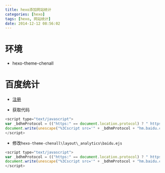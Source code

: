 ```yaml
---
title: hexo添加网站统计
categories: [hexo]
tags: [hexo, 网站统计]
date: 2014-12-12 08:56:02
---
```


# 环境

-   hexo-theme-chenall

# 百度统计

-   [注册](http://tongji.baidu.com/)

-   获取代码

```js
<script type="text/javascript">
var _bdhmProtocol = (("https:" == document.location.protocol) ? " https://" : " http://");
document.write(unescape("%3Cscript src='" + _bdhmProtocol + "hm.baidu.com/h.js%3F9d0320e39bf03e6be5dc92bf235c8869' type='text/javascript'%3E%3C/script%3E"));
</script>
```

-   修改`hexo-theme-chenall\layout\_analytics\baidu.ejs`

```js
<script type="text/javascript">
var _bdhmProtocol = (("https:" == document.location.protocol) ? " https://" : " http://");
document.write(unescape("%3Cscript src='" + _bdhmProtocol + "hm.baidu.com/h.js%3F9d0320e39bf03e6be5dc92bf235c8869' type='text/javascript'%3E%3C/script%3E"));
</script>
```
